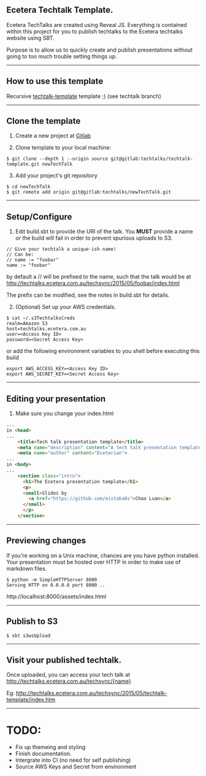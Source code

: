 ## Ecetera Techtalk Template.

Ecetera TechTalks are created using Reveal JS.
Everything is contained within this project for you to publish techtalks to the Ecetera techtalks website using SBT.

Purpose is to allow us to quickly create and publish presentations without going to too much trouble setting things up.

---

## How to use this template
Recursive [techtalk-template](http://techtalks.ecetera.com.au/techsync/2015/05/techtalk-template/index.html) template ;) (see techtalk branch)


---

## Clone the template
1. Create a new project at [Gitlab](https://gitlab.services.ecetera.com.au/groups/techtalks)
[](link)

2. Clone template  to your local machine:

```
$ git clone --depth 1 --origin source git@gitlab:techtalks/techtalk-template.git newTechTalk
```

3. Add your project's git repository

```
$ cd newTechTalk
$ git remote add origin git@gitlab:techtalks/newTechTalk.git
```

---

## Setup/Configure
1. Edit build.sbt to provide the URI of the talk. You __MUST__ provide a name or the build will fail in order to prevent
spurious uploads to S3.

```
// Give your techtalk a unique-ish name!
// Can be:
// name := "foobar"
name := "foobar"
```

by default a <YEAR>/<MONTH>/ will be prefixed to the name, such that the talk would be at
    http://techtalks.ecetera.com.au/techsync/2015/05/foobar/index.html

The prefix can be modified, see the notes in build.sbt for details.

2. (Optional) Set up your AWS credentials.

```
$ cat ~/.s3TechtalksCreds
realm=Amazon S3
host=techtalks.ecetera.com.au
user=<Access Key ID>
password=<Secret Access Key>
```

or add the following environment variables to you shell before executing this build

```
export AWS_ACCESS_KEY=<Access Key ID>
export AWS_SECRET_KEY=<Secret Access Key>
```

---

## Editing your presentation
1. Make sure you change your index.html
```html
...
in <head>
...
    <title>Tech talk presentation template</title>
    <meta name="description" content="A tech talk presentation template ">
    <meta name="author" content="Eceterian">
...
in <body>
...
    <section class="intro">
      <h1>The Ecetera presentation template</h1>
      <p>
      <small>Slides by
        <a href="https://github.com/mistaka0s">Chao Luan</a>
      </small>
      </p>
    </section>
```

---

## Previewing changes
If you're working on a Unix machine, chances are you have python installed. Your presentation must be hosted over HTTP in order to make use of markdown files.

```
$ python -m SimpleHTTPServer 8000
Serving HTTP on 0.0.0.0 port 8000 ..
```

http://localhost:8000/assets/index.html

---

## Publish to S3

```shell
$ sbt s3wsUpload
```

---

## Visit your published techtalk.
Once uploaded, you can access your tech talk at
http://techtalks.ecetera.com.au/techsync/{name}

Eg:
http://techtalks.ecetera.com.au/techsync/2015/05/techtalk-template/index.htm

---

# TODO:
* Fix up themeing and styling
* Finish documentation.
* Intergrate into CI (no need for self publishing)
* Source AWS Keys and Secret from environment